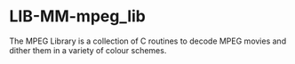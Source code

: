 LIB-MM-mpeg_lib
===============

The MPEG Library is a collection of C routines to decode MPEG movies and dither them in a variety of colour schemes. 
